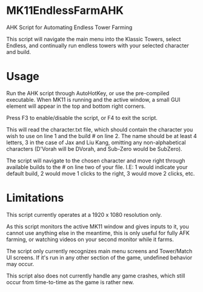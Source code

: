 # MK11EndlessFarmAHK
AHK Script for Automating Endless Tower Farming

This script will navigate the main menu into the Klassic Towers, select Endless, and continually run endless towers with your selected character and build.

# Usage
Run the AHK script through AutoHotKey, or use the pre-compiled executable. When MK11 is running and the active window, a small GUI element will appear in the top and bottom right corners.

Press F3 to enable/disable the script, or F4 to exit the script.

This will read the character.txt file, which should contain the character you wish to use on line 1 and the build # on line 2. The name should be at least 4 letters, 3 in the case of Jax and Liu Kang, omitting any non-alphabetical characters (D'Vorah will be DVorah, and Sub-Zero would be SubZero).

The script will navigate to the chosen character and move right through available builds to the # on line two of your file. I.E: 1 would indicate your default build, 2 would move 1 clicks to the right, 3 would move 2 clicks, etc.

# Limitations
This script currently operates at a 1920 x 1080 resolution only.

As this script monitors the active MK11 window and gives inputs to it, you cannot use anything else in the meantime, this is only useful for fully AFK farming, or watching videos on your second monitor while it farms.

The script only currently recognizes main menu screens and Tower/Match UI screens. If it's run in any other section of the game, undefined behavior may occur.

This script also does not currently handle any game crashes, which still occur from time-to-time as the game is rather new.
